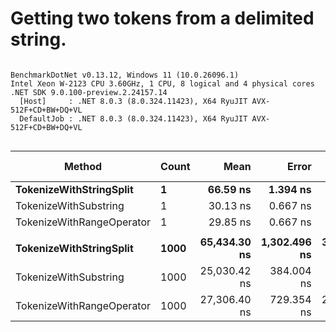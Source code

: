 # Getting two tokens from a delimited string.

```

BenchmarkDotNet v0.13.12, Windows 11 (10.0.26096.1)
Intel Xeon W-2123 CPU 3.60GHz, 1 CPU, 8 logical and 4 physical cores
.NET SDK 9.0.100-preview.2.24157.14
  [Host]     : .NET 8.0.3 (8.0.324.11423), X64 RyuJIT AVX-512F+CD+BW+DQ+VL
  DefaultJob : .NET 8.0.3 (8.0.324.11423), X64 RyuJIT AVX-512F+CD+BW+DQ+VL


```
| Method                    | Count | Mean         | Error        | StdDev       | Median       | Ratio | RatioSD | Gen0    | Allocated | Alloc Ratio |
|-------------------------- |------ |-------------:|-------------:|-------------:|-------------:|------:|--------:|--------:|----------:|------------:|
| **TokenizeWithStringSplit**   | **1**     |     **66.59 ns** |     **1.394 ns** |     **3.419 ns** |     **65.76 ns** |  **2.22** |    **0.15** |  **0.0334** |     **144 B** |        **1.38** |
| TokenizeWithSubstring     | 1     |     30.13 ns |     0.667 ns |     1.560 ns |     29.52 ns |  1.00 |    0.00 |  0.0241 |     104 B |        1.00 |
| TokenizeWithRangeOperator | 1     |     29.85 ns |     0.667 ns |     0.977 ns |     29.61 ns |  0.99 |    0.06 |  0.0241 |     104 B |        1.00 |
|                           |       |              |              |              |              |       |         |         |           |             |
| **TokenizeWithStringSplit**   | **1000**  | **65,434.30 ns** | **1,302.496 ns** | **3,095.519 ns** | **64,547.55 ns** |  **2.62** |    **0.11** | **33.3252** |  **144001 B** |        **1.38** |
| TokenizeWithSubstring     | 1000  | 25,030.42 ns |   384.004 ns |   499.314 ns | 24,910.23 ns |  1.00 |    0.00 | 24.1089 |  104000 B |        1.00 |
| TokenizeWithRangeOperator | 1000  | 27,306.40 ns |   729.354 ns | 2,115.987 ns | 27,221.95 ns |  1.04 |    0.05 | 24.1089 |  104000 B |        1.00 |

